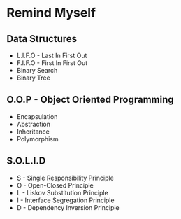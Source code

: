 # Remind Myself

## Data Structures 

- L.I.F.O - Last In First Out
- F.I.F.O - First In First Out 
- Binary Search
- Binary Tree

## O.O.P - Object Oriented Programming

- Encapsulation
- Abstraction
- Inheritance
- Polymorphism

## S.O.L.I.D

- S - Single Responsibility Principle
- O - Open-Closed Principle
- L - Liskov Substitution Principle
- I - Interface Segregation Principle
- D - Dependency Inversion Principle


